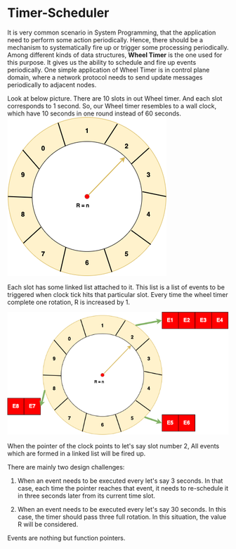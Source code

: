 # Timer-Scheduler

It is very common scenario in System Programming, that the application need to perform some action periodically. Hence, there should be a mechanism to systematically fire up or trigger some processing periodically. Among different kinds of data structures, **Wheel Timer** is the one used for this purpose. It gives us the ability to schedule and fire up events periodically. One simple application of Wheel Timer is in control plane domain, where a network protocol needs to send update messages periodically to adjacent nodes.

Look at below picture. There are 10 slots in out Wheel timer. And each slot corresponds to 1 second. So, our Wheel timer resembles to a wall clock, which have 10 seconds in one round instead of 60 seconds.
![picture](data\wheel1.png)

Each slot has some linked list attached to it. This list is a list of events to be triggered when clock tick hits that particular slot. Every time the wheel timer complete one rotation, R is increased by 1.

![picture](data\wheel2.png)

When the pointer of the clock points to let's say slot number 2, All events which are formed in a linked list will be fired up.

There are mainly two design challenges:

1. When an event needs to be executed every let's say 3 seconds. In that case, each time the pointer reaches that event, it needs to re-schedule it in three seconds later from its current time slot.

2. When an event needs to be executed every let's say 30 seconds. In this case, the timer should pass three full rotation. In this situation, the value R will be considered.

Events are nothing but function pointers. 
